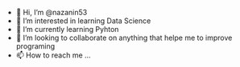 - 👋 Hi, I’m @nazanin53
- 👀 I’m interested in learning Data Science
- 🌱 I’m currently learning Pyhton
- 💞️ I’m looking to collaborate on anything that helpe me to improve programing 
- 📫 How to reach me ...

<!---
nazanin53/nazanin53 is a ✨ special ✨ repository because its `README.md` (this file) appears on your GitHub profile.
You can click the Preview link to take a look at your changes.
--->
